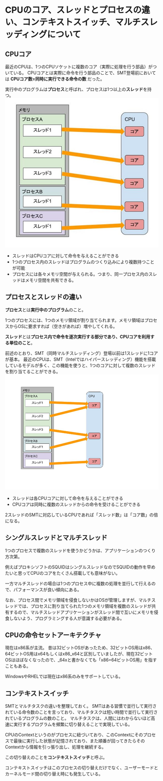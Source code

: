 # CPUのコア、スレッドとプロセスの違い、コンテキストスイッチ、マルチスレッディングについて

## CPUコア
最近のCPUは、1つのCPUソケットに複数のコア（実際に処理を行う部品）がついている。
CPUコアとは実際に命令を行う部品のことで、SMT登場前においては
**CPUコア数=同時に実行できる命令の数**
だった。

実行中のプログラムは**プロセス**と呼ばれ、プロセスは1つ以上の**スレッド**を持つ。
![cpu](./image/cpu.jpg)

* スレッドはCPUコアに対して命令を与えることができる
* 1つのプロセス内のスレッドはプログラムのつくり込みにより複数持つことが可能
* プロセスには各々メモリ空間が与えられる。つまり、同一プロセス内のスレッドはメモリ空間を共有できる。

## プロセスとスレッドの違い
**プロセス**とは**実行中のプログラム**のこと。

1つのプロセスには、1つのメモリ領域が割り当てられます。メモリ領域はプロセスからOSに要求すれば（空きがあれば）増やしてくれる。

**スレッド**とは**プロセス内で命令を逐次実行する部分であり、CPUコアを利用する単位のこと**。

前述のとおり、SMT（同時マルチスレッディング）登場以前は1スレッドに1コアが基本。
最近のCPUは、SMT（Intelではハイパースレッディング）機能を搭載しているモデルが多く、この機能を使うと、1つのコアに対して複数のスレッドを割り当てることができる。
![cpu](./image/cpu_smt.jpg)

* スレッドは各CPUコアに対して命令を与えることができる
* CPUコアは同時に複数のスレッドからの命令を受けることができる

2スレッドのSMTに対応しているCPUであれば「スレッド数」は「コア数」の倍になる。

## シングルスレッドとマルチスレッド
1つのプロセスで複数のスレッドを使うかどうかは、アプリケーションのつくり方次第。

例えばプロキシソフトのSQUIDはシングルスレッドなのでSQUIDの動作を早めたいと思ってCPUのコアをたくさん搭載しても意味がない。

一方マルチスレッドの場合は1つのプロセス中に複数の処理を並行して行えるので、パフォーマンスが良い傾向にある。

なお、プロセス間でメモリ領域を侵食しないかはOSが管理しますが、マルチスレッドでは、プロセスに割り当てられた1つのメモリ領域を複数のスレッドが共有するので、マルチスレッドアプリケーションがスレッド間で互いにメモリを侵食しないよう、プログラミングする人が意識する必要がある。

## CPUの命令セットアーキテクチャ
現在はx86系が主流。
昔は32ビットOSがあったため、32ビットOS用はx86、64ビットOS用はx64もしくはx86_x64と区別していましたが、現在32ビットOSはほぼなくなったので、_64xと書かなくても「x86=64ビットOS用」を指すこともある。

WindowsやRHELでは現在はx86系のみをサポートしている。

## コンテキストスイッチ
SMTとマルチタスクの違いを整理しておく。
SMTはある習慣で並行して実行されている命令数のことを言っており、マルチタスクは短い時間で並行して実行されているプログラムの数のこと。
マルチタスクは、人間にはわからないほど高速に実行するプログラムを頻繁に切り替えることで実現している。

CPUのContextというのがプロセスに紐づいており、このContextにそのプロセスで最後に実行した状態が記憶されており、また順番が回ってきたらそのContextから情報を引っ張り出し、処理を継続する。

この切り替えのことを**コンテキストスイッチ**と呼ぶ。

コンテキストスイッチはこのプロセスの切り替えだけでなく、ユーザーモードとカーネルモード間の切り替え時にも発生している。
